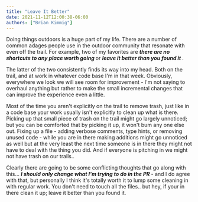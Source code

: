 ```yaml
---
title: "Leave It Better"
date: 2021-11-12T12:00:38-06:00
authors: ["Brian Kimmig"]
---
```


Doing things outdoors is a huge part of my life. There are a number of common
adages people use in the outdoor community that resonate with even off the
trail. For example, two of my favorites are <i><b> there are no shortcuts to any
place worth going </b></i> or <i><b> leave it better than you found it </b></i>.

The latter of the two consistently finds its way into my head. Both on the
trail, and at work in whatever code base I'm in that week. Obviously, everywhere
we look we will see room for improvement - I'm not saying to overhaul anything
but rather to make the small incremental changes that can improve the experience
even a little.

Most of the time you aren't explicitly on the trail to remove trash, just like
in a code base your work usually isn't explicitly to clean up what is there.
Picking up that small piece of trash on the trail might go largely unnoticed;
but you can be comforted that by picking it up, it won't bum any one else out.
Fixing up a file - adding verbose comments, type hints, or removing unused code -
while you are in there making additions might go unnoticed as well but at the
very least the next time someone is in there they might not have to deal with
the thing you did. And if everyone is pitching in we might not have trash on our
trails..

Clearly there are going to be some conflicting thoughts that go along with
this... <i><b> I should only change what I'm trying to do in the PR </b></i> - and I do
agree with that, but personally I think it's totally worth it to lump some
cleaning in with regular work. You don't need to touch all the files.. but hey,
if your in there clean it up; leave it better than you found it.
